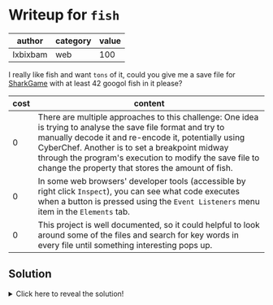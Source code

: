 # Writeup for `fish`

|  author  | category | value |
|----------|----------|-------|
| Ixbixbam |   web    |  100  |

I really like fish and want `tons` of it, could you give me a save file for [SharkGame](https://dev.shark.tobot.dev/) with at least 42 googol fish in it please?

| cost |                                                                                                                                                                content                                                                                                                                                                |
|------|---------------------------------------------------------------------------------------------------------------------------------------------------------------------------------------------------------------------------------------------------------------------------------------------------------------------------------------|
|  0   | There are multiple approaches to this challenge: One idea is trying to analyse the save file format and try to manually decode it and re-encode it, potentially using CyberChef. Another is to set a breakpoint midway through the program's execution to modify the save file to change the property that stores the amount of fish. |
|  0   | In some web browsers' developer tools (accessible by right click `Inspect`), you can see what code executes when a button is pressed using the `Event Listeners` menu item in the `Elements` tab.                                                                                                                                     |
|  0   | This project is well documented, so it could helpful to look around some of the files and search for key words in every file until something interesting pops up.                                                                                                                                                                     |

## Solution

<details>
<summary>Click here to reveal the solution!</summary>

### The Big Idea

Reverse engineering a real life application to cheat at a game.

### Walkthrough

There are many equally valid ways to solve this challenge, the following is just one way:

1) Work out that you can export a save through the options menu at the bottom and that it appears to be in an obscure format. 
2) Use the `Inspect` tool to select the _export_ button in the `Elements` tab and open the `Event Listeners` pane to see that `panes.ts:354` is executed when the export button is clicked.
3) Notice that the source map is unavailable, so disable it in settings and repeat step two to visit `panes.js:281`.
4) Search for the `exportData` function which is in `saves.ts` and set a breakpoint to view the contents of `saveData`, so that the amount of fish in it can be modified.
5) Notice that the `saveData` is already encoded, so repeat with the `saveGame` function.
6) Change the `saveData` object to include more fish with the command `saveData.resources.fish.amount += 42e100`.
7) Resume script execution and paste the new save file into the website to verify it.
8) Paste in the website field input for the flag.

### Flag(s)

- `BEGINNER{s0_lon6_&_7hanks_foR_a11_th3_fi5h}`

</details>
